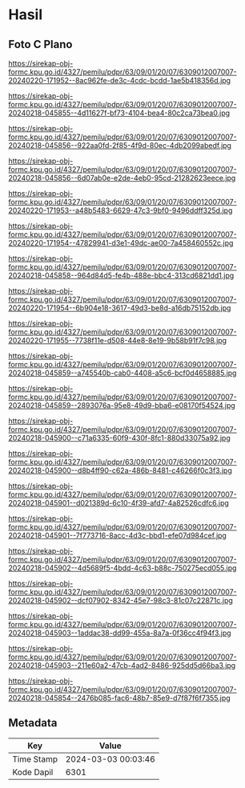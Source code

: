 # Hasil

## Foto C Plano

https://sirekap-obj-formc.kpu.go.id/4327/pemilu/pdpr/63/09/01/20/07/6309012007007-20240220-171952--8ac962fe-de3c-4cdc-bcdd-1ae5b418356d.jpg

https://sirekap-obj-formc.kpu.go.id/4327/pemilu/pdpr/63/09/01/20/07/6309012007007-20240218-045855--4d11627f-bf73-4104-bea4-80c2ca73bea0.jpg

https://sirekap-obj-formc.kpu.go.id/4327/pemilu/pdpr/63/09/01/20/07/6309012007007-20240218-045856--922aa0fd-2f85-4f9d-80ec-4db2099abedf.jpg

https://sirekap-obj-formc.kpu.go.id/4327/pemilu/pdpr/63/09/01/20/07/6309012007007-20240218-045856--6d07ab0e-e2de-4eb0-95cd-21282623eece.jpg

https://sirekap-obj-formc.kpu.go.id/4327/pemilu/pdpr/63/09/01/20/07/6309012007007-20240220-171953--a48b5483-6629-47c3-9bf0-9496ddff325d.jpg

https://sirekap-obj-formc.kpu.go.id/4327/pemilu/pdpr/63/09/01/20/07/6309012007007-20240220-171954--47829941-d3e1-49dc-ae00-7a458460552c.jpg

https://sirekap-obj-formc.kpu.go.id/4327/pemilu/pdpr/63/09/01/20/07/6309012007007-20240218-045858--964d84d5-fe4b-488e-bbc4-313cd6821dd1.jpg

https://sirekap-obj-formc.kpu.go.id/4327/pemilu/pdpr/63/09/01/20/07/6309012007007-20240220-171954--6b904e18-3617-49d3-be8d-a16db75152db.jpg

https://sirekap-obj-formc.kpu.go.id/4327/pemilu/pdpr/63/09/01/20/07/6309012007007-20240220-171955--7738f11e-d508-44e8-8e19-9b58b91f7c98.jpg

https://sirekap-obj-formc.kpu.go.id/4327/pemilu/pdpr/63/09/01/20/07/6309012007007-20240218-045859--a745540b-cab0-4408-a5c6-bcf0d4658885.jpg

https://sirekap-obj-formc.kpu.go.id/4327/pemilu/pdpr/63/09/01/20/07/6309012007007-20240218-045859--2893076a-95e8-49d9-bba6-e08170f54524.jpg

https://sirekap-obj-formc.kpu.go.id/4327/pemilu/pdpr/63/09/01/20/07/6309012007007-20240218-045900--c71a6335-60f9-430f-8fc1-880d33075a92.jpg

https://sirekap-obj-formc.kpu.go.id/4327/pemilu/pdpr/63/09/01/20/07/6309012007007-20240218-045900--d8b4ff90-c62a-486b-8481-c46266f0c3f3.jpg

https://sirekap-obj-formc.kpu.go.id/4327/pemilu/pdpr/63/09/01/20/07/6309012007007-20240218-045901--d021389d-6c10-4f39-afd7-4a82526cdfc6.jpg

https://sirekap-obj-formc.kpu.go.id/4327/pemilu/pdpr/63/09/01/20/07/6309012007007-20240218-045901--7f773716-8acc-4d3c-bbd1-efe07d984cef.jpg

https://sirekap-obj-formc.kpu.go.id/4327/pemilu/pdpr/63/09/01/20/07/6309012007007-20240218-045902--4d5689f5-4bdd-4c63-b88c-750275ecd055.jpg

https://sirekap-obj-formc.kpu.go.id/4327/pemilu/pdpr/63/09/01/20/07/6309012007007-20240218-045902--dcf07902-8342-45e7-98c3-81c07c22871c.jpg

https://sirekap-obj-formc.kpu.go.id/4327/pemilu/pdpr/63/09/01/20/07/6309012007007-20240218-045903--1addac38-dd99-455a-8a7a-0f36cc4f94f3.jpg

https://sirekap-obj-formc.kpu.go.id/4327/pemilu/pdpr/63/09/01/20/07/6309012007007-20240218-045903--211e60a2-47cb-4ad2-8486-925dd5d66ba3.jpg

https://sirekap-obj-formc.kpu.go.id/4327/pemilu/pdpr/63/09/01/20/07/6309012007007-20240218-045854--2476b085-fac6-48b7-85e9-d7f87f6f7355.jpg


## Metadata

| Key        | Value               |
| ---------- | ------------------- |
| Time Stamp | 2024-03-03 00:03:46 |
| Kode Dapil | 6301                |



